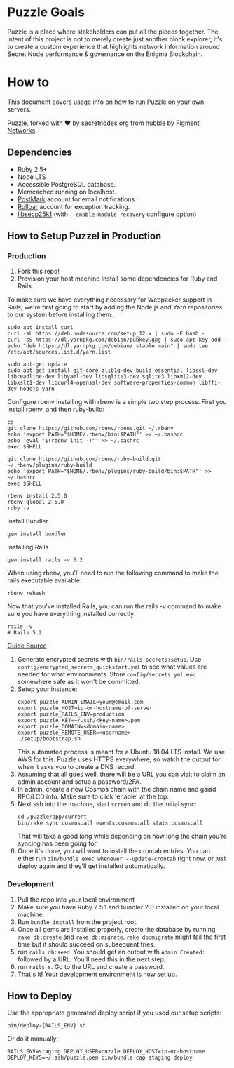 # Puzzle Goals

Puzzle is a place where stakeholders can put all the pieces together. The intent of this project is not to merely create just another block explorer, it's to create a custom experience that highlights network information around Secret Node performance & governance on the Enigma Blockchain.

# How to
This document covers usage info on how to run Puzzle on your own servers.

Puzzle, forked with :heart: by [secretnodes.org](https://secretnodes.org) from [hubble](https://github.com/figment-networks/hubble) by [Figment Networks](https://github.com/figment-networks/)


## Dependencies

- Ruby 2.5+
- Node LTS
- Accessible PostgreSQL database.
- Memcached running on localhost.
- [PostMark](https://postmarkapp.com) account for email notifications.
- [Rollbar](https://rollbar.com) account for exception tracking.
- [libsecp25k1](https://github.com/bitcoin-core/secp256k1) (with `--enable-module-recovery` configure option)


## How to Setup Puzzel in Production

### Production

1. Fork this repo!
1. Provision your host machine
Install some dependencies for Ruby and Rails.

To make sure we have everything necessary for Webpacker support in Rails, we're first going to start by adding the Node.js and Yarn repositories to our system before installing them.

```
sudo apt install curl
curl -sL https://deb.nodesource.com/setup_12.x | sudo -E bash -
curl -sS https://dl.yarnpkg.com/debian/pubkey.gpg | sudo apt-key add -
echo "deb https://dl.yarnpkg.com/debian/ stable main" | sudo tee /etc/apt/sources.list.d/yarn.list

sudo apt-get update
sudo apt-get install git-core zlib1g-dev build-essential libssl-dev libreadline-dev libyaml-dev libsqlite3-dev sqlite3 libxml2-dev libxslt1-dev libcurl4-openssl-dev software-properties-common libffi-dev nodejs yarn
```
Configure rbenv
Installing with rbenv is a simple two step process. First you install rbenv, and then ruby-build:

```
cd
git clone https://github.com/rbenv/rbenv.git ~/.rbenv
echo 'export PATH="$HOME/.rbenv/bin:$PATH"' >> ~/.bashrc
echo 'eval "$(rbenv init -)"' >> ~/.bashrc
exec $SHELL

git clone https://github.com/rbenv/ruby-build.git ~/.rbenv/plugins/ruby-build
echo 'export PATH="$HOME/.rbenv/plugins/ruby-build/bin:$PATH"' >> ~/.bashrc
exec $SHELL

rbenv install 2.5.0
rbenv global 2.5.0
ruby -v
```
install Bundler
```
gem install bundler
```
Installing Rails
```
gem install rails -v 5.2
```

When using rbenv, you'll need to run the following command to make the rails executable available:

```
rbenv rehash
```
Now that you've installed Rails, you can run the rails -v command to make sure you have everything installed correctly:
```
rails -v
# Rails 5.2
```

[Guide Source](https://gorails.com/setup/ubuntu/18.04)

1. Generate encrypted secrets with `bin/rails secrets:setup`. Use `config/encrypted_secrets_quickstart.yml` to see what values are needed for what environments. Store `config/secrets.yml.enc` somewhere safe as it won't be committed.
1. Setup your instance:
    ```
    export puzzle_ADMIN_EMAIL=your@email.com
    export puzzle_HOST=ip-or-hostname-of-server
    export puzzle_RAILS_ENV=production
    export puzzle_KEY=~/.ssh/<key-name>.pem
    export puzzle_DOMAIN=<domain-name>
    export puzzle_REMOTE_USER=<username>
    ./setup/bootstrap.sh
    ```
    This automated process is meant for a Ubuntu 18.04 LTS install. We use AWS for this. Puzzle uses HTTPS everywhere, so watch the output for when it asks you to create a DNS record.
1. Assuming that all goes well, there will be a URL you can visit to claim an admin account and setup a password/2FA.
1. In admin, create a new Cosmos chain with the chain name and gaiad RPC/LCD info. Make sure to click 'enable' at the top.
1. Next ssh into the machine, start `screen` and do the initial sync:
    ```
    cd /puzzle/app/current
    bin/rake sync:cosmos:all events:cosmos:all stats:cosmos:all
    ```
    That will take a good long while depending on how long the chain you're syncing has been going for.
1. Once it's done, you will want to install the crontab entries. You can either run `bin/bundle exec whenever --update-crontab` right now, or just deploy again and they'll get installed automatically.

### Development
1. Pull the repo into your local environment
2. Make sure you have Ruby 2.5.1 and bundler 2.0 installed on your local machine. 
3. Run `bundle install` from the project root.
4. Once all gems are installed properly, create the database by running `rake db:create` and `rake db:migrate`. `rake db:migrate` might fail the first time but it should succeed on subsequent tries. 
5. run `rails db:seed`. You should get an output with `Admin Created:` followed by a URL. You'll need this in the next step. 
6. run `rails s`. Go to the URL and create a password. 
7. That's it! Your development environment is now set up. 

## How to Deploy

Use the appropriate generated deploy script if you used our setup scripts:

```
bin/deploy-{RAILS_ENV}.sh
```

Or do it manually:

```
RAILS_ENV=staging DEPLOY_USER=puzzle DEPLOY_HOST=ip-or-hostname DEPLOY_KEYS=~/.ssh/puzzle.pem bin/bundle cap staging deploy
```

